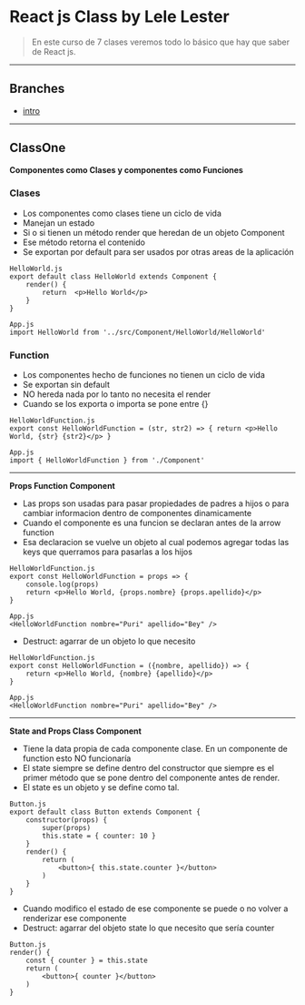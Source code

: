 # React js Class by Lele Lester 

> En este curso de 7 clases veremos todo lo básico que hay que saber de React js.

---
## Branches 
* [intro]()
---

## ClassOne

**Componentes como Clases y componentes como Funciones**

### Clases 
- Los componentes como clases tiene un ciclo de vida 
- Manejan un estado 
- Si o si tienen un método render que heredan de un objeto Component
- Ese método retorna el contenido
- Se exportan por default para ser usados por otras areas de la aplicación
```
HelloWorld.js
export default class HelloWorld extends Component {
    render() {
        return  <p>Hello World</p>
    }
}
```
```
App.js
import HelloWorld from '../src/Component/HelloWorld/HelloWorld'
```
### Function 
- Los componentes hecho de funciones no tienen un ciclo de vida
- Se exportan sin default 
- NO hereda nada por lo tanto no necesita el render
- Cuando se los exporta o importa se pone entre {}
```
HelloWorldFunction.js
export const HelloWorldFunction = (str, str2) => { return <p>Hello World, {str} {str2}</p> }
```
```
App.js
import { HelloWorldFunction } from './Component'
```
--- 
**Props Function Component**
- Las props son usadas para pasar propiedades de padres a hijos o para cambiar informacion dentro de componentes dinamicamente 
- Cuando el componente es una funcion se declaran antes de la arrow function 
- Esa declaracion se vuelve un objeto al cual podemos agregar todas las keys que querramos para pasarlas a los hijos
```
HelloWorldFunction.js
export const HelloWorldFunction = props => {
    console.log(props)
    return <p>Hello World, {props.nombre} {props.apellido}</p> 
}
```
```
App.js
<HelloWorldFunction nombre="Puri" apellido="Bey" />
```
- Destruct: agarrar de un objeto lo que necesito 
```
HelloWorldFunction.js
export const HelloWorldFunction = ({nombre, apellido}) => {
    return <p>Hello World, {nombre} {apellido}</p> 
}
```
```
App.js
<HelloWorldFunction nombre="Puri" apellido="Bey" />
```

---
**State and Props Class Component**
- Tiene la data propia de cada componente clase. En un componente de function esto NO funcionaría
- El state siempre se define dentro del constructor que siempre es el primer método que se pone dentro del componente antes de render. 
- El state es un objeto y se define como tal. 
```
Button.js
export default class Button extends Component {
    constructor(props) {
        super(props)
        this.state = { counter: 10 }
    }
    render() {
        return (
            <button>{ this.state.counter }</button>
        )
    }
}
```
- Cuando modifico el estado de ese componente se puede o no volver a renderizar ese componente
- Destruct: agarrar del objeto state lo que necesito que sería counter

```
Button.js
render() {
    const { counter } = this.state
    return (
        <button>{ counter }</button>
    )
}
```

